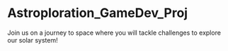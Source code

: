 # Astroploration_GameDev_Proj
Join us on a journey to space where you will tackle challenges to explore our solar system!
